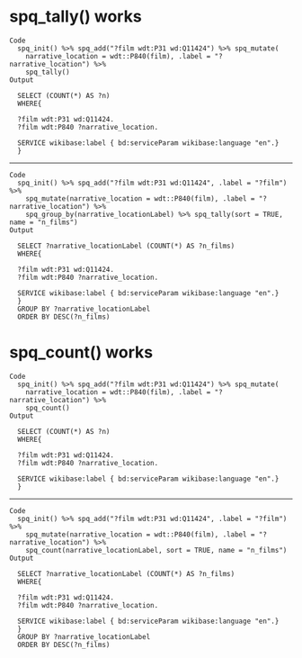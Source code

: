 # spq_tally() works

    Code
      spq_init() %>% spq_add("?film wdt:P31 wd:Q11424") %>% spq_mutate(
        narrative_location = wdt::P840(film), .label = "?narrative_location") %>%
        spq_tally()
    Output
      
      SELECT (COUNT(*) AS ?n)
      WHERE{
      
      ?film wdt:P31 wd:Q11424.
      ?film wdt:P840 ?narrative_location.
      
      SERVICE wikibase:label { bd:serviceParam wikibase:language "en".}
      }
      

---

    Code
      spq_init() %>% spq_add("?film wdt:P31 wd:Q11424", .label = "?film") %>%
        spq_mutate(narrative_location = wdt::P840(film), .label = "?narrative_location") %>%
        spq_group_by(narrative_locationLabel) %>% spq_tally(sort = TRUE, name = "n_films")
    Output
      
      SELECT ?narrative_locationLabel (COUNT(*) AS ?n_films)
      WHERE{
      
      ?film wdt:P31 wd:Q11424.
      ?film wdt:P840 ?narrative_location.
      
      SERVICE wikibase:label { bd:serviceParam wikibase:language "en".}
      }
      GROUP BY ?narrative_locationLabel
      ORDER BY DESC(?n_films)

# spq_count() works

    Code
      spq_init() %>% spq_add("?film wdt:P31 wd:Q11424") %>% spq_mutate(
        narrative_location = wdt::P840(film), .label = "?narrative_location") %>%
        spq_count()
    Output
      
      SELECT (COUNT(*) AS ?n)
      WHERE{
      
      ?film wdt:P31 wd:Q11424.
      ?film wdt:P840 ?narrative_location.
      
      SERVICE wikibase:label { bd:serviceParam wikibase:language "en".}
      }
      

---

    Code
      spq_init() %>% spq_add("?film wdt:P31 wd:Q11424", .label = "?film") %>%
        spq_mutate(narrative_location = wdt::P840(film), .label = "?narrative_location") %>%
        spq_count(narrative_locationLabel, sort = TRUE, name = "n_films")
    Output
      
      SELECT ?narrative_locationLabel (COUNT(*) AS ?n_films)
      WHERE{
      
      ?film wdt:P31 wd:Q11424.
      ?film wdt:P840 ?narrative_location.
      
      SERVICE wikibase:label { bd:serviceParam wikibase:language "en".}
      }
      GROUP BY ?narrative_locationLabel
      ORDER BY DESC(?n_films)

